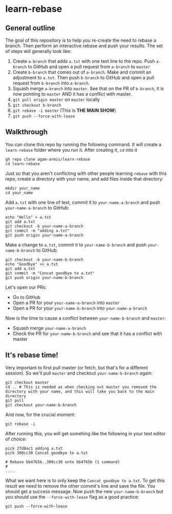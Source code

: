# learn-rebase

## General outline

The goal of this repository is to help you re-create the need to rebase a branch. Then perform an interactive rebase and push your results. The set of steps will generally look like:

1. Create `a-branch` that adds `a.txt` with one text line to the repo. Push `a-branch` to GitHub and open a pull request from `a-branch` to `master`
2. Create `b-branch` that comes out of `a-branch`. Make and commit an adjustment to `a.txt`. Then push `b-branch` to GitHub and open a pull request from `b-branch` into `a-branch`.
3. Squash merge `a-branch` into `master`. See that on the PR of `b-branch`, it is now pointing to `master` AND it has a conflict with master.
4. `git pull origin master` on `master` locally
5. `git checkout b-branch` 
6. `git rebase -i master` (This is **THE MAIN SHOW**)
7. `git push --force-with-lease`

## Walkthrough

You can clone this repo by running the following command. It will create a `learn-rebase` folder where you run it. After creating it, `cd` into it
```
gh repo clone agam-armis/learn-rebase
cd learn-rebase
```

Just so that you aren't conflicting with other people learning `rebase` with this repo, create a directory with your name, and add files inside that directory:
```
mkdir your_name
cd your_name
```

Add `a.txt` with one line of text, commit it to `your-name-a-branch` and push `your-name-a-branch` to GitHub:
```
echo "Hello" > a.txt
git add a.txt
git checkout -b your-name-a-branch
git commit -m "adding a.txt"
git push origin your-name-a-branch
```

Make a change to `a.txt`, commit it to `your-name-b-branch` and push `your-name-b-branch` to GitHub:

```
git checkout -b your-name-b-branch
echo "Goodbye" >> a.txt
git add a.txt
git commit -m "Concat goodbye to a.txt"
git push origin your-name-b-branch
```

Let's open our PRs:
* Go to GitHub
* Open a PR for your `your-name-a-branch` into `master`
* Open a PR for your `your-name-b-branch` into `your-name-a-branch`

Now is the time to cause a conflict between `your-name-b-branch` and `master`:
* Squash merge `your-name-a-branch`
* Check the PR for `your-name-b-branch` and see that it has a conflict with master


## It's rebase time!

Very important to first pull master (or fetch, but that's for a different session). So we'll pull `master` and checkout `your-name-b-branch` again:
```
git checkout master 
cd .. # This is needed as when checking out master you removed the directory with your name, and this will take you back to the main directory
git pull
git checkout your-name-b-branch
```

And now, for the crucial moment:
```
git rebase -i 
``` 

After running this, you will get somehing like the following in your text editor of choice:

```
pick 2fd8ac1 adding a.txt
pick 308cc30 Concat goodbye to a.txt

# Rebase bb4765b..308cc30 onto bb4765b (1 command)
#
....
```

What we want here is to only keep the `Concat goodbye to a.txt`. To get this result we need to remove the other commit's line and save the file. You should get a success message. Now push the new `your-name-b-branch` but you should use the `--force-with-lease` flag as a good practice:

```
git push --force-with-lease
```
